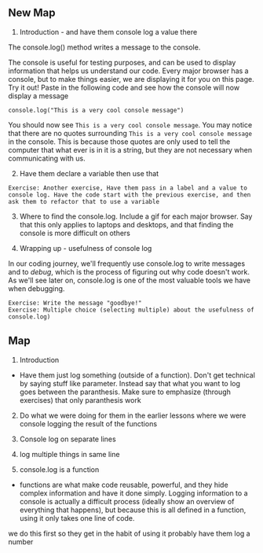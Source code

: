 ## New Map

1. Introduction - and have them console log a value there

The console.log() method writes a message to the console.

The console is useful for testing purposes, and can be used to display information that helps us understand our code. Every major browser has a console, but to make things easier, we are displaying it for you on this page. Try it out! Paste in the following code and see how the console will now display a message

```
console.log("This is a very cool console message")
```

You should now see `This is a very cool console message`. You may notice that there are no quotes surrounding `This is a very cool console message` in the console. This is because those quotes are only used to tell the computer that what ever is in it is a string, but they are not necessary when communicating with us.

2. Have them declare a variable then use that

```
Exercise: Another exercise, Have them pass in a label and a value to console log. Have the code start with the previous exercise, and then ask them to refactor that to use a variable
```

3. Where to find the console.log. Include a gif for each major browser. Say that this only applies to laptops and desktops, and that finding the console is more difficult on others

4. Wrapping up - usefulness of console log

In our coding journey, we'll frequently use console.log to write messages and to _debug_, which is the process of figuring out why code doesn't work. As we'll see later on, console.log is one of the most valuable tools we have when debugging.

```
Exercise: Write the message "goodbye!"
Exercise: Multiple choice (selecting multiple) about the usefulness of console.log)
```

## Map

1. Introduction

- Have them just log something (outside of a function). Don't get technical by saying stuff like parameter. Instead say that what you want to log goes between the paranthesis. Make sure to emphasize (through exercises) that only paranthesis work

2. Do what we were doing for them in the earlier lessons where we were console logging the result of the functions

3. Console log on separate lines
4. log multiple things in same line
5. console.log is a function

- functions are what make code reusable, powerful, and they hide complex information and have it done simply. Logging information to a console is actually a difficult process (ideally show an overview of everything that happens), but because this is all defined in a function, using it only takes one line of code.

we do this first so they get in the habit of using it
probably have them log a number
